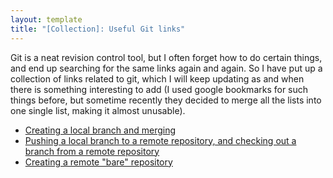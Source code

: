 ```yaml
---
layout: template
title: "[Collection]: Useful Git links"
---
```


Git is a neat revision control tool, but I often forget how to do certain things, and end up searching for the same links again and again. So I have put up a collection of links related to git, which I will keep updating as and when there is something interesting to add (I used google bookmarks for such things before, but sometime recently they decided to merge all the lists into one single list, making it almost unusable). 

* [Creating a local branch and merging][1]
* [Pushing a local branch to a remote repository, and checking out a branch from a remote repository][2]
* [Creating a remote "bare" repository][3]

[1]: http://book.git-scm.com/3_basic_branching_and_merging.html
[2]: http://www.mariopareja.com/blog/archive/2010/01/11/how-to-push-a-new-local-branch-to-a-remote.aspx
[3]: http://progit.org/book/ch4-4.html
